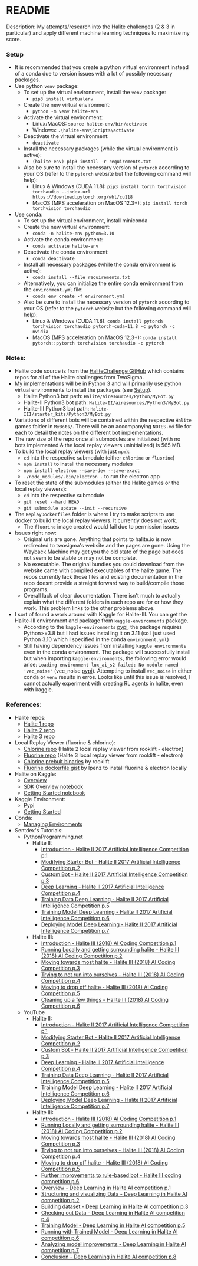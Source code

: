 # README

Description: My attempts/research into the Halite challenges (2 & 3 in particular) and apply different machine learning techniques to maximize my score.


### Setup

 - It is recommended that you create a python virtual environment instead of a conda due to version issues with a lot of possibly necessary packages.
 - Use python `venv` package:
     - To set up the virtual environment, install the `venv` package:
        - `pip3 install virtualenv`
     - Create the new virtual environment:
        - `python -m venv halite-env`
     - Activate the virtual environment:
        - Linux/MacOS: `source halite-env/bin/activate`
        - Windows: `.\halite-env\Scripts\activate`
     - Deactivate the virtual environment:
        - `deactivate`
     - Install the necessary packages (while the virtual environment is active):
        - `(halite-env) pip3 install -r requirements.txt`
     - Also be sure to install the necessary version of `pytorch` according to your OS (refer to the `pytorch` website but the following command will help):
        - Linux & Windows (CUDA 11.8): `pip3 install torch torchvision torchaudio --index-url https://download.pytorch.org/whl/cu118`
        - MacOS (MPS acceleration on MacOS 12.3+): `pip install torch torchvision torchaudio`
 - Use conda:
     - To set up the virtual environment, install miniconda
     - Create the new virtual environment:
         - `conda -n halite-env python=3.10`
     - Activate the conda environment:
         - `conda activate halite-env`
     - Deactivate the conda environment:
        - `conda deactivate`
     - Install all necessary packages (while the conda environment is active):
         - `conda install --file requirements.txt`
     - Alternatively, you can initialize the entire conda environment from the `environment.yml` file:
         - `conda env create -f environment.yml`
     - Also be sure to install the necessary version of `pytorch` according to your OS (refer to the `pytorch` website but the following command will help):
         - Linux & Windows (CUDA 11.8): `conda install pytorch torchvision torchaudio pytorch-cuda=11.8 -c pytorch -c nvidia`
         - MacOS (MPS acceleration on MacOS 12.3+): `conda install pytorch::pytorch torchvision torchaudio -c pytorch`


### Notes:

 - Halite code source is from the [HaliteChallenge GitHub](https://github.com/HaliteChallenge) which contains repos for all of the Halite challenges from TwoSigma.
 - My implementations will be in Python 3 and will primarily use python virtual environments to install the packages (see [Setup](#setup)).
     - Halite Python3 bot path: `Halite/airesources/Python/MyBot.py`
     - Halite-II Python3 bot path: `Halite-II/airesources/Python3/MyBot.py`
     - Halite-III Python3 bot path: `Halite-III/starter_kits/Python3/MyBot.py`
 - Variations of different bots will be contained within the respective `Halite` games folder in `MyBots/`. There will be an accompanying `NOTES.md` file for each to detail the notes on the different bot implementations.
 - The raw size of the repo once all submodules are initialized (with no bots implemented & the local replay viewers uninitialized) is 565 MB.
 - To build the local replay viewers (with just `npm`):
     - `cd` into the respective submodule (either `chlorine` or `fluorine`)
     - `npm install` to install the necessary modules
     - `npm install electron --save-dev --save-exact`
     - `./node_modules/.bin/electron .` to run the electron app
 - To reset the state of the submodules (either the Halite games or the local replay viewers):
     - `cd` into the respective submodule
     - `git reset --hard HEAD`
     - `git submodule update --init --recursive`
 - The `ReplayDockerfiles` folder is where I try to make scripts to use docker to build the local replay viewers. It currently does not work.
     - The `fluorine` image created would fail due to permission issues
 - Issues right now:
     - Original urls are gone. Anything that points to halite.io is now redirected to twosigma's website and the pages are gone. Using the Wayback Machine may get you the old state of the page but does not seem to be stable or may not be complete.
     - No executable. The original bundles you could download from the website came with compiled executables of the halite game. The repos currently lack those files and existing documentation in the repo doesnt provide a straight forward way to build/compile those programs.
     - Overall lack of clear documentation. There isn't much to actually explain what the different folders in each repo are for or how they work. This problem links to the other problems above.
 - I sort of found a work around with Kaggle for Halite-III. You can get the Halite-III environment and package from `kaggle-environments` package.
     - According to the `kaggle-environments` [pypi](https://pypi.org/project/kaggle-environments/), the package requires Python>=3.8 but I had issues installing it on 3.11 (so I just used Python 3.10 which I specified in the conda `environment.yml`)
     - Still having dependency issues from installing `kaggle environments` even in the conda environment. The package will successfully install but when importing `kaggle-environments`, the following error would arise: `Loading environment lux_ai_s2 failed: No module named 'vec_noise'` (vec_noise [pypi](https://pypi.org/project/vec-noise/)). Attempting to install `vec_noise` in either conda or `venv` results in erros. Looks like until this issue is resolved, I cannot actually experiment with creating RL agents in halite, even with kaggle.


### References:

 - Halite repos:
     - [Halite 1 repo](https://github.com/HaliteChallenge/Halite)
     - [Halite 2 repo](https://github.com/HaliteChallenge/Halite-II)
     - [Halite 3 repo](https://github.com/HaliteChallenge/Halite-III)
 - Local Replay Viewer (fluorine & chlorine):
     - [Chlorine repo](https://github.com/rooklift/chlorine) (Halite 2 local replay viewer from rooklift - electron)
     - [Fluorine repo](https://github.com/rooklift/fluorine) (Halite 3 local replay viewer from rooklift - electron)
     - [Chlorine prebult binaries](https://github.com/rooklift/chlorine/releases) by rooklift
     - [Fluorine dockerfile gist](https://gist.github.com/lpenz/09776db42cf5bdb5d6a2553d53f8899e) by lpenz to install fluorine & electron locally
 - Halite on Kaggle:
     - [Overview](https://www.kaggle.com/c/halite/overview)
     - [SDK Overview notebook](https://www.kaggle.com/code/sam/halite-sdk-overview/notebook)
     - [Getting Started notebook](https://www.kaggle.com/code/alexisbcook/getting-started-with-halite/notebook)
 - Kaggle Environment:
     - [Pypi](https://pypi.org/project/kaggle-environments/)
     - [Getting Started](https://www.kaggle.com/code/tarunbisht11/get-started-with-kaggle-environment)
 - Conda:
     - [Managing Environments](https://conda.io/projects/conda/en/latest/user-guide/tasks/manage-environments.html)
 - Sentdex's Tutorials:
     - PythonProgramming.net
         - Halite II:
             - [Introduction - Halite II 2017 Artificial Intelligence Competition p.1](https://pythonprogramming.net/introduction-halite-ii-artificial-intelligence-competition/)
             - [Modifying Starter Bot - Halite II 2017 Artificial Intelligence Competition p.2](https://pythonprogramming.net/modify-starter-bot-halite-ii-artificial-intelligence-competition/)
             - [Custom Bot - Halite II 2017 Artificial Intelligence Competition p.3](https://pythonprogramming.net/custom-ai-halite-ii-artificial-intelligence-competition/)
             - [Deep Learning - Halite II 2017 Artificial Intelligence Competition p.4](https://pythonprogramming.net/deep-learning-halite-ii-artificial-intelligence-competition/)
             - [Training Data Deep Learning - Halite II 2017 Artificial Intelligence Competition p.5](https://pythonprogramming.net/training-data-deep-learning-halite-ii-artificial-intelligence-competition/)
             - [Training Model Deep Learning - Halite II 2017 Artificial Intelligence Competition p.6](https://pythonprogramming.net/training-model-deep-learning-halite-ii-artificial-intelligence-competition/)
             - [Deploying Model Deep Learning - Halite II 2017 Artificial Intelligence Competition p.7](https://pythonprogramming.net/deploying-model-deep-learning-halite-ii-artificial-intelligence-competition/)
         - Halite III:
             - [Introduction - Halite III (2018) AI Coding Competition p.1](https://pythonprogramming.net/introduction-halite-iii-ai-coding-competition/)
             - [Running Locally and getting surrounding halite - Halite III (2018) AI Coding Competition p.2](https://pythonprogramming.net/run-local-collect-halite-iii-ai-coding-competition/)
             - [Moving towards most halite - Halite III (2018) AI Coding Competition p.3](https://pythonprogramming.net/moving-to-halite-iii-ai-coding-competition/)
             - [Trying to not run into ourselves - Halite III (2018) AI Coding Competition p.4](https://pythonprogramming.net/not-running-into-halite-iii-ai-coding-competition/)
             - [Moving to drop off halite - Halite III (2018) AI Coding Competition p.5](https://pythonprogramming.net/dropping-off-halite-iii-ai-coding-competition/)
             - [Cleaning up a few things - Halite III (2018) AI Coding Competition p.6](https://pythonprogramming.net/cleaning-up-halite-iii-ai-coding-competition/)
     - YouTube
         - Halite II:
             - [Introduction - Halite II 2017 Artificial Intelligence Competition p.1](https://www.youtube.com/watch?v=QjAu5lJo4zs&list=PLQVvvaa0QuDeIXLGcc7ZxHSCq8br_d1P-&index=1&ab_channel=sentdex)
             - [Modifying Starter Bot - Halite II 2017 Artificial Intelligence Competition p.2](https://www.youtube.com/watch?v=0SVkERzPCSQ&list=PLQVvvaa0QuDeIXLGcc7ZxHSCq8br_d1P-&index=2&ab_channel=sentdex)
             - [Custom Bot - Halite II 2017 Artificial Intelligence Competition p.3](https://www.youtube.com/watch?v=vC3lQ3ZJE2Y&list=PLQVvvaa0QuDeIXLGcc7ZxHSCq8br_d1P-&index=3&ab_channel=sentdex)
             - [Deep Learning - Halite II 2017 Artificial Intelligence Competition p.4](https://www.youtube.com/watch?v=KPBRWF7ALPQ&list=PLQVvvaa0QuDeIXLGcc7ZxHSCq8br_d1P-&index=4&ab_channel=sentdex)
             - [Training Data Deep Learning - Halite II 2017 Artificial Intelligence Competition p.5](https://www.youtube.com/watch?v=OByH7g6T5-A&list=PLQVvvaa0QuDeIXLGcc7ZxHSCq8br_d1P-&index=5&ab_channel=sentdex)
             - [Training Model Deep Learning - Halite II 2017 Artificial Intelligence Competition p.6](https://www.youtube.com/watch?v=kA3gC-IMZZY&list=PLQVvvaa0QuDeIXLGcc7ZxHSCq8br_d1P-&index=6&ab_channel=sentdex)
             - [Deploying Model Deep Learning - Halite II 2017 Artificial Intelligence Competition p.7](https://www.youtube.com/watch?v=7UqRgcd0GwM&list=PLQVvvaa0QuDeIXLGcc7ZxHSCq8br_d1P-&index=7&ab_channel=sentdex)
         - Halite III:
             - [Introduction - Halite III (2018) AI Coding Competition p.1](https://www.youtube.com/watch?v=IXhZLRagXNU&list=PLQVvvaa0QuDcJe7DPD0I5J-EDKomQDKsz&index=1&ab_channel=sentdex)
             - [Running Locally and getting surrounding halite - Halite III (2018) AI Coding Competition p.2](https://www.youtube.com/watch?v=cu7t-GqtTRw&list=PLQVvvaa0QuDcJe7DPD0I5J-EDKomQDKsz&index=2&ab_channel=sentdex)
             - [Moving towards most halite - Halite III (2018) AI Coding Competition p.3](https://www.youtube.com/watch?v=xm25LaJANXc&list=PLQVvvaa0QuDcJe7DPD0I5J-EDKomQDKsz&index=3&ab_channel=sentdex)
             - [Trying to not run into ourselves - Halite III (2018) AI Coding Competition p.4](https://www.youtube.com/watch?v=hgWaow7L9m8&list=PLQVvvaa0QuDcJe7DPD0I5J-EDKomQDKsz&index=4&ab_channel=sentdex)
             - [Moving to drop off halite - Halite III (2018) AI Coding Competition p.5](https://www.youtube.com/watch?v=_h3HVbH93i4&list=PLQVvvaa0QuDcJe7DPD0I5J-EDKomQDKsz&index=5&ab_channel=sentdex)
             - [Further improvements to rule-based bot - Halite III coding competition p.6](https://www.youtube.com/watch?v=aMjSJGtXdeg&list=PLQVvvaa0QuDcJe7DPD0I5J-EDKomQDKsz&index=6&ab_channel=sentdex)
             - [Overview - Deep Learning in Halite AI competition p.1](https://www.youtube.com/watch?v=1niezMc2kpM&list=PLQVvvaa0QuDcJe7DPD0I5J-EDKomQDKsz&index=7&ab_channel=sentdex)
             - [Structuring and visualizing Data - Deep Learning in Halite AI competition p.2](https://www.youtube.com/watch?v=gCNIGvYbX1c&list=PLQVvvaa0QuDcJe7DPD0I5J-EDKomQDKsz&index=8&ab_channel=sentdex)
             - [Building dataset - Deep Learning in Halite AI competition p.3](https://www.youtube.com/watch?v=TjN3XeA2wGc&list=PLQVvvaa0QuDcJe7DPD0I5J-EDKomQDKsz&index=9&ab_channel=sentdex)
             - [Checking out Data - Deep Learning in Halite AI competition p.4](https://www.youtube.com/watch?v=Zub26O7C5J0&list=PLQVvvaa0QuDcJe7DPD0I5J-EDKomQDKsz&index=10&ab_channel=sentdex)
             - [Training Model - Deep Learning in Halite AI competition p.5](https://www.youtube.com/watch?v=m0UdvFdUyZM&list=PLQVvvaa0QuDcJe7DPD0I5J-EDKomQDKsz&index=11&ab_channel=sentdex)
             - [Running with Trained Model - Deep Learning in Halite AI competition p.6](https://www.youtube.com/watch?v=dGjPfDibhHw&list=PLQVvvaa0QuDcJe7DPD0I5J-EDKomQDKsz&index=12&ab_channel=sentdex)
             - [Analyzing model improvements - Deep Learning in Halite AI competition p.7](https://www.youtube.com/watch?v=hjQLx7QW5kg&list=PLQVvvaa0QuDcJe7DPD0I5J-EDKomQDKsz&index=13&ab_channel=sentdex)
             - [Conclusion - Deep Learning in Halite AI competition p.8](https://www.youtube.com/watch?v=Ln6A4g9NNnM&list=PLQVvvaa0QuDcJe7DPD0I5J-EDKomQDKsz&index=14&ab_channel=sentdex)